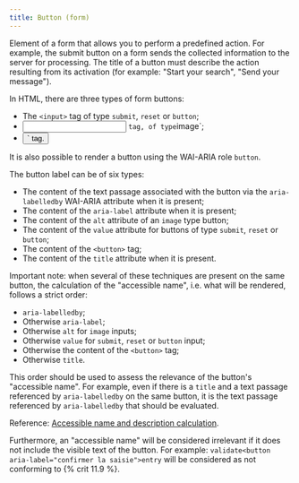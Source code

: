 ```yaml
---
title: Button (form)
---
```


Element of a form that allows you to perform a predefined action. For example, the submit button on a form sends the collected information to the server for processing. The title of a button must describe the action resulting from its activation (for example: "Start your search", "Send your message").

In HTML, there are three types of form buttons:

- The `<input>` tag of type `submit`, `reset` or `button`;
- <input> ` tag, of type `image`;
- <button> ` tag.

It is also possible to render a button using the WAI-ARIA role `button`.

The button label can be of six types:

- The content of the text passage associated with the button via the `aria-labelledby` WAI-ARIA attribute when it is present;
- The content of the `aria-label` attribute when it is present;
- The content of the `alt` attribute of an `image` type button;
- The content of the `value` attribute for buttons of type `submit`, `reset` or `button`;
- The content of the `<button>` tag;
- The content of the `title` attribute when it is present.

Important note: when several of these techniques are present on the same button, the calculation of the "accessible name", i.e. what will be rendered, follows a strict order:

- `aria-labelledby`;
- Otherwise `aria-label`;
- Otherwise `alt` for `image` <span lang="en">inputs</span>;
- Otherwise `value` for `submit`, `reset` or `button` <span lang="en">input</span>;
- Otherwise the content of the `<button>` tag;
- Otherwise `title`.

This order should be used to assess the relevance of the button's "accessible name". For example, even if there is a `title` and a text passage referenced by `aria-labelledby` on the same button, it is the text passage referenced by `aria-labelledby` that should be evaluated.

Reference: <span lang="en">[Accessible name and description calculation](https://www.w3.org/TR/html-aam-1.0/#accessible-name-and-description-computation)</span>.

Furthermore, an "accessible name" will be considered irrelevant if it does not include the visible text of the button. For example: `validate<button aria-label="confirmer la saisie">entry`</button> will be considered as not conforming to {% crit 11.9 %}.
